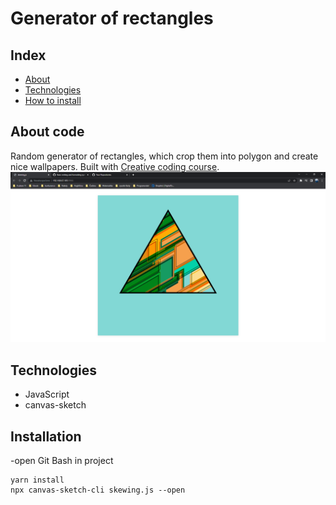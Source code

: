 # Generator of rectangles

## Index

- [About](#about-code)
- [Technologies](#technologies)
- [How to install](#installation)

## About code

Random generator of rectangles, which crop them into polygon and create nice wallpapers.
Built with [Creative coding course](https://www.domestika.org/en/courses/3862-creative-coding-2-0-in-js-animation-sound-color).
![Wallpaper screenshot](/doc/wallpaper.png)

## Technologies

- JavaScript
- canvas-sketch

## Installation

-open Git Bash in project

```
yarn install
npx canvas-sketch-cli skewing.js --open
```
